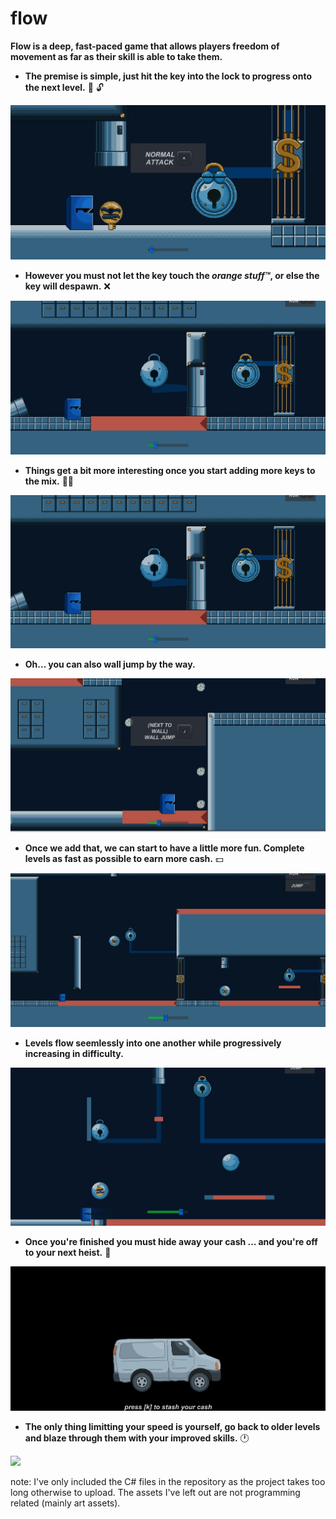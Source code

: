 # flow

**Flow is a deep, fast-paced game that allows players freedom of movement as far as their skill is able to take them.**

- **The premise is simple, just hit the key into the lock to progress onto the next level.** :key: :unlock:

![](lvl1.gif)

- **However you must not let the key touch the *orange stuff™*, or else the key will despawn.** :x:

![](keydie.gif)

- **Things get a bit more interesting once you start adding more keys to the mix.** :key::key:

![](lvl3.gif)

- **Oh... you can also wall jump by the way.**

![](walljump.gif)

- **Once we add that, we can start to have a little more fun. Complete levels as fast as possible to earn more cash.** :dollar: 

![](lvl5.gif)

- **Levels flow seemlessly into one another while progressively increasing in difficulty.**

![](hidden.gif)

- **Once you're finished you must hide away your cash ... and you're off to your next heist.** :money_with_wings:

![](endscreen.gif)

- **The only thing limitting your speed is yourself, go back to older levels and blaze through them with your improved skills.** :clock1:

![](fast.gif)

note: I've only included the C# files in the repository as the project takes too long otherwise to upload. The assets I've left out are not programming related (mainly art assets).
